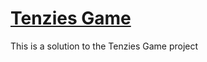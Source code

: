 # [Tenzies Game](https://tenzies-byhannah.netlify.app/)
This is a solution to the Tenzies Game project
